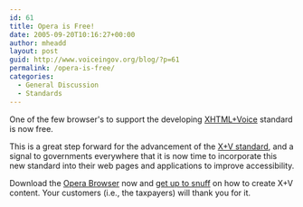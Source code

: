 ```yaml
---
id: 61
title: Opera is Free!
date: 2005-09-20T10:16:27+00:00
author: mheadd
layout: post
guid: http://www.voiceingov.org/blog/?p=61
permalink: /opera-is-free/
categories:
  - General Discussion
  - Standards
---
```

One of the few browser's to support the developing [XHTML+Voice](http://my.opera.com/community/dev/voice/) standard is now free.

This is a great step forward for the advancement of the [X+V standard](http://www.voicexml.org/specs/multimodal/x+v/12/), and a signal to governments everywhere that it is now time to incorporate this new standard into their web pages and applications to improve accessibility.

Download the [Opera Browser](http://my.opera.com/mheadd/affiliate/) now and [get up to snuff](http://www.voiceingov.org/blog/?page_id=53) on how to create X+V content. Your customers (i.e., the taxpayers) will thank you for it.